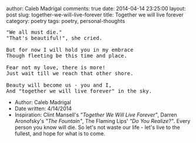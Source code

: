 author: Caleb Madrigal
comments: true
date: 2014-04-14 23:25:00
layout: post
slug: together-we-will-live-forever
title: Together we will live forever
category: poetry
tags: poetry, personal-thoughts

<pre>
"We all must die."
"That's beautiful!", she cried.

But for now I will hold you in my embrace
Though fleeting be this time and place.

Fear not my love, there is more!
Just wait till we reach that other shore.

Beauty will become us - you and I,
And "together we will live forever" in the sky.
</pre>

* Author: Caleb Madrigal
* Date written: 4/14/2014
* Inspiration: Clint Mansell's *"Together We Will Live Forever"*, Darren Aronofsky's *"The Fountain"*, The Flaming Lips' *"Do You Realize?"*. Every person you know will die. So let's not waste our life - let's live to the fullest, and hope for what is to come.

